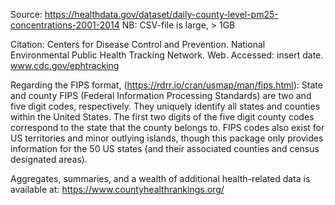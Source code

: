 Source: https://healthdata.gov/dataset/daily-county-level-pm25-concentrations-2001-2014
NB: CSV-file is large, > 1GB

Citation: Centers for Disease Control and Prevention. National Environmental Public Health Tracking Network. Web. Accessed: insert date. www.cdc.gov/ephtracking

Regarding the FIPS format, (https://rdrr.io/cran/usmap/man/fips.html):
State and county FIPS (Federal Information Processing Standards) are two and five digit codes, respectively. They uniquely identify all states and counties within the United States. The first two digits of the five digit county codes correspond to the state that the county belongs to. FIPS codes also exist for US territories and minor outlying islands, though this package only provides information for the 50 US states (and their associated counties and census designated areas).

Aggregates, summaries, and a wealth of additional health-related data is available at: https://www.countyhealthrankings.org/

